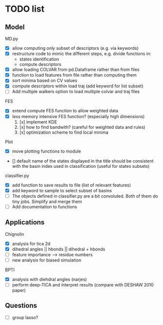 # TODO list

## Model

MD.py
* [X] allow computing only subset of descriptors (e.g. via keywords)
* [X] restructure code to mimic the different steps, e.g. divide functions in:
  - states identification
  - compute descriptors
* [x] allow loading COLVAR from pd.Dataframe rather than from files
* [X] function to load features from file rather than computing them
* [X] sort minima based on CV values
* [X] compute descriptors within load traj (add keyword for list subset)
* [ ] Add multiple walkers option to load multiple colvar and traj files

FES
* [x] extend compute FES function to allow weighted data
* [x] less memory intensive FES function? (especially high dimensions)
  1. [x] implement KDE
  2. [x] how to find bandwith? (careful for weighted data and rules)
  3. [x] optimization scheme to find local minima

Plot
* [x] move plotting functions to module
* [] default name of the states displayed in the title should be consistent with the basin index used in classification (useful for states subsets)

classifier.py
* [x] add function to save results to file (list of relevant features)
* [x] add keyword to sample to select subset of basins
* [ ] The objects defined in classifier.py are a bit convoluted. Both of them do tiny jobs. Simplify and merge them
* [ ] Add documentation to functions

## Applications

Chignolin
* [x] analysis for tica 2d 
* [x] dihedral angles || hbonds || dihedral + hbonds
* [ ] feature importance --> residue numbers
* [ ] new analysis for biased simulation

BPTI 
* [X] analysis with diehdral angles (narjes)
* [ ] perform deep-TICA and interpret results (compare with DESHAW 2010 paper)

## Questions

* [ ] group lasso? 

